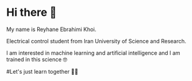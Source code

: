 # Hi there 👋

My name is Reyhane Ebrahimi Khoi.

Electrical control student from Iran University of Science and Research.

I am interested in machine learning and artificial intelligence and I am trained in this science 🤓

#Let's just learn together 🦾😉
